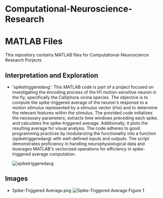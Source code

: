 # Computational-Neuroscience-Research

# MATLAB Files

This repository contains MATLAB files for Computational-Neuroscience Research Porjects

##  Interpretation and Exploration

- 'spiketriggeredavg': This MATLAB code is part of a project focused on investigating the encoding process of the H1 motion-sensitive neuron in the fly, specifically the Calliphora vicina species. The objective is to compute the spike-triggered average of the neuron's response to a motion stimulus represented by a stimulus vector (rho) and to determine the relevant features within the stimulus. The provided code initializes the necessary parameters, extracts time windows preceding each spike, and calculates the spike-triggered average. Additionally, it plots the resulting average for visual analysis. The code adheres to good programming practices by modularizing the functionality into a function (spiketriggeredavg) with well-defined inputs and outputs. The script demonstrates proficiency in handling neurophysiological data and leverages MATLAB's vectorized operations for efficiency in spike-triggered average computation.
  
  ![spiketriggeredavg](https://github.com/mduezguen3/Computational-Neuroscience-Research/assets/131891739/0e3e5255-93a3-43b9-837b-60ece1ed916e)

## Images 

- Spike-Triggered Average.png
  ![Spike-Triggered Average Figure 1](https://github.com/mduezguen3/Computational-Neuroscience-Research/assets/131891739/bf03791a-4c24-4a61-b79b-cc1182faf5b6)

